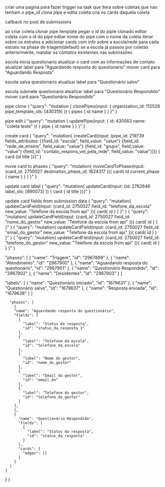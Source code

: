 criar uma pagina para fazer trigger na task que
  itera sobre coletas que nao tenham o pipe_id
    clona pipe e edita coleta
    cria os cards daquela coleta

callback no post de submissions


ao criar coleta
 clonar pipe template
 pegar o id do piple clonado
 editar coleta com o id do pipe
 editar nome do pipe com o nome da coleta
 iterar sobre os estratos e adicionar cards com info sobre a escola/rede para cada estrato na phase de triagem(default)
  se a escola já passou por coletas anteriormente, mandar os contatos existentes nas submissões

escola inicia questionario
 atualizar o card com as informações de contato
 atualizar label para "Aguardando resposta do questionário"
 mover card para "Aguardando Resposta"

escola salva questionario
 atualizar label para "Questionário salvo"

escola submete questionario
 atualizar label para "Questionário Respondido"
 mover card para "Questionário Respondido"



pipe clone
{
  "query": "mutation { clonePipes(input: { organization_id: 112528 pipe_template_ids: [430319] }) { pipes { id name } } }"
}

pipe edit
{
  "query": "mutation { updatePipe(input: { id: 430563 name: \"coleta teste\" }) { pipe { id name } } }"
}

create card
{
  "query": "mutation{ createCard(input: {pipe_id: 219739 fields_attributes: [{field_id: \"escola\", field_value: \"value\"} {field_id: \"rede_de_ensino\", field_value: \"value\"} {field_id: \"grupo\", field_value: \"value\"} {field_id: \"contato_respons_vel_pela_rede\", field_value: \"value\"}]}) { card {id title }}}"
}

move card to phases
{
  "query": "mutation{ moveCardToPhase(input: {card_id: 2750027 destination_phase_id: 1624317 }){ card{ id current_phase { name } } } }"
}

update card label
{
  "query": "mutation{ updateCard(input: {id: 2762646 label_ids: [890073] }) { card { id title }}}"
}

update card fields from submission data
{
  "query": "mutation{ updateCardField(input: {card_id: 2750027 field_id: \"telefone_da_escola\" new_value: \"Telefone da escola from api\" }){ card{ id } } }"
}
{
  "query": "mutation{ updateCardField(input: {card_id: 2750027 field_id: \"nome_do_gestor\" new_value: \"Telefone da escola from api\" }){ card{ id } } }"
}
{
  "query": "mutation{ updateCardField(input: {card_id: 2750027 field_id: \"email_do_gestor\" new_value: \"Telefone da escola from api\" }){ card{ id } } }"
}
{
  "query": "mutation{ updateCardField(input: {card_id: 2750027 field_id: \"telefone_do_gestor\" new_value: \"Telefone da escola from api\" }){ card{ id } } }"
}

"phases": [
  {
    "name": "Triagem",
    "id": "2967899"
  },
  {
    "name": "Atendimento",
    "id": "2967900"
  },
  {
    "name": "Aguardando resposta do questionário",
    "id": "2967901"
  },
  {
    "name": "Questionário Respondido",
    "id": "2967902"
  },
  {
    "name": "Desistentes",
    "id": "2967903"
  }
]

"labels": [
  {
    "name": "Questionário iniciado",
    "id": "1679631"
  },
  {
    "name": "Questionário salvo",
    "id": "1679637"
  },
  {
    "name": "Resposta enviada",
    "id": "1679638"
  }
]

      "phases": [
        {
        "name": "Aguardando resposta do questionário",
        "fields": [
          {
            "label": "Status da resposta",
            "id": "status_da_resposta_1"
          },
          {
            "label": "Telefone da escola",
            "id": "telefone_da_escola"
          },
          {
            "label": "Nome do gestor",
            "id": "nome_do_gestor"
          },
          {
            "label": "Email do gestor",
            "id": "email_do"
          },
          {
            "label": "Telefone do gestor",
            "id": "telefone_do_gestor"
          }
        ],
        },
        {
          "name": "Questionário Respondido",
          "fields": [
            {
              "label": "Status da resposta",
              "id": "status_da_resposta"
            }
          ],
          "cards": {
            "edges": []
          }
        }
      ]
    }
  }
}
